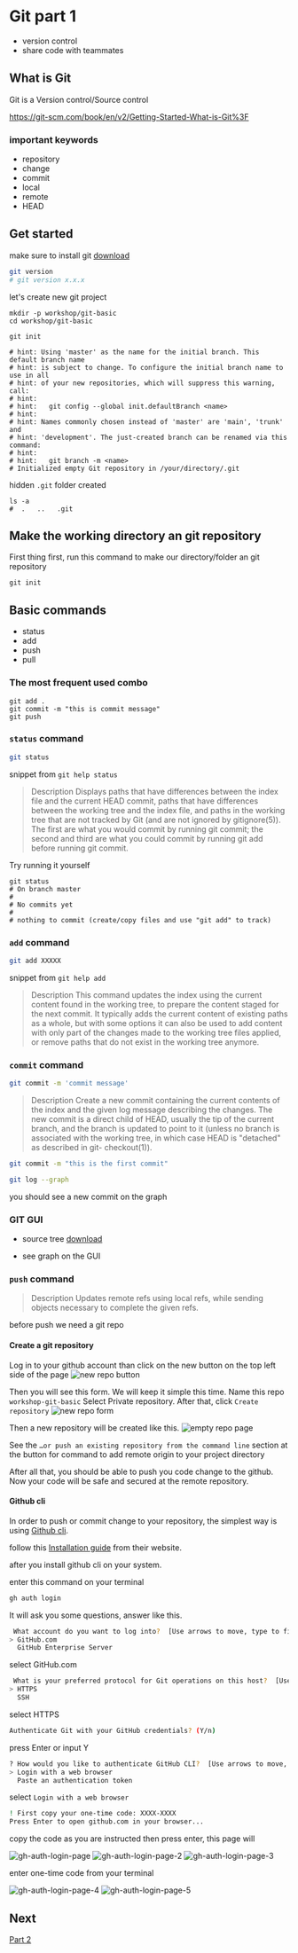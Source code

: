 # Git part 1

- version control
- share code with teammates

## What is Git

Git is a Version control/Source control

https://git-scm.com/book/en/v2/Getting-Started-What-is-Git%3F

### important keywords
- repository
- change
- commit
- local
- remote
- HEAD

## Get started
make sure to install git [download](https://git-scm.com/downloads)

```bash
git version
# git version x.x.x
```

let's create new git project

```
mkdir -p workshop/git-basic
cd workshop/git-basic

git init

# hint: Using 'master' as the name for the initial branch. This default branch name
# hint: is subject to change. To configure the initial branch name to use in all
# hint: of your new repositories, which will suppress this warning, call:
# hint:
# hint:   git config --global init.defaultBranch <name>
# hint:
# hint: Names commonly chosen instead of 'master' are 'main', 'trunk' and
# hint: 'development'. The just-created branch can be renamed via this command:
# hint:
# hint:   git branch -m <name>
# Initialized empty Git repository in /your/directory/.git
```

hidden `.git` folder created
```
ls -a
#  .   ..   .git
```

## Make the working directory an git repository

First thing first, run this command to make our directory/folder an git repository

```
git init
```

## Basic commands

- status
- add
- push
- pull

### The most frequent used combo

```
git add .
git commit -m "this is commit message"
git push
```


### `status` command

```bash
git status
```

snippet from `git help status`
> Description
> Displays paths that have differences between the index file and the current HEAD commit, paths that have differences between the working tree and the index file, and paths in the working tree that are not tracked by Git (and are not ignored by gitignore(5)). The first are what you would commit by running git commit; the second and third are what you could commit by running git add before running git commit.

Try running it yourself

```
git status
# On branch master
# 
# No commits yet
#
# nothing to commit (create/copy files and use "git add" to track)
```

### `add` command

```bash
git add XXXXX
```

snippet from `git help add`
> Description
> This command updates the index using the current content found in the working tree, to prepare the content staged for the next commit. 
> It typically adds the current content of existing paths as a whole, but with some options it can also be used to add content with only part of the changes made to the working tree files applied, or remove paths that do not exist in the working tree anymore.

### `commit` command

```bash
git commit -m 'commit message'
```

> Description
> Create a new commit containing the current contents of the index and the given log message describing the changes. 
> The new commit is a direct child of HEAD, usually the tip of the current branch, and the branch is updated to point to it 
> (unless no branch is associated with the working tree, in which case HEAD is "detached" as described in git- checkout(1)).

```bash
git commit -m "this is the first commit"

git log --graph
```
you should see a new commit on the graph

### GIT GUI

- source tree [download](https://www.sourcetreeapp.com/)

- see graph on the GUI

### `push` command

> Description
> Updates remote refs using local refs, while sending objects necessary to complete the given refs.

before push we need a git repo

#### Create a git repository
Log in to your github account than click on the new button on the top left side of the page
![new repo button](../assets/github-new-repo-btn.png)

Then you will see this form. We will keep it simple this time.
Name this repo `workshop-git-basic`
Select Private repository.
After that, click `Create repository`
![new repo form](../assets/github-new-repo-page.png)

Then a new repository will be created like this.
![empty repo page](../assets/github-empty-repo.png)

See the `…or push an existing repository from the command line` section at the button for command to add remote origin to your project directory

After all that, you should be able to push you code change to the github.
Now your code will be safe and secured at the remote repository.

#### Github cli

In order to push or commit change to your repository, the simplest way is using [Github cli](https://cli.github.com/).

follow this [Installation guide](https://github.com/cli/cli#installation) from their website.

after you install github cli on your system.

enter this command on your terminal

```bash
gh auth login
```

It will ask you some questions, answer like this.

```bash
 What account do you want to log into?  [Use arrows to move, type to filter]
> GitHub.com
  GitHub Enterprise Server
```
select GitHub.com


```bash
 What is your preferred protocol for Git operations on this host?  [Use arrows to move, type to filter]
> HTTPS
  SSH
```
select HTTPS

```bash
Authenticate Git with your GitHub credentials? (Y/n)
```
press Enter or input Y

```bash
? How would you like to authenticate GitHub CLI?  [Use arrows to move, type to filter]
> Login with a web browser
  Paste an authentication token
```
select `Login with a web browser`

```bash
! First copy your one-time code: XXXX-XXXX
Press Enter to open github.com in your browser...
```

copy the code as you are instructed
then press enter, this page will 

![gh-auth-login-page](../assets/gh-auth-login-page.png)
![gh-auth-login-page-2](../assets/gh-auth-login-page-2.png)
![gh-auth-login-page-3](../assets/gh-auth-login-page-3.png)

enter one-time code from your terminal

![gh-auth-login-page-4](../assets/gh-auth-login-page-4.png)
![gh-auth-login-page-5](../assets/gh-auth-login-page-5.png)

## Next
[Part 2](https://github.com/thanabutj-lmwn/workshop-2024/blob/main/workshops/part-2.md)
